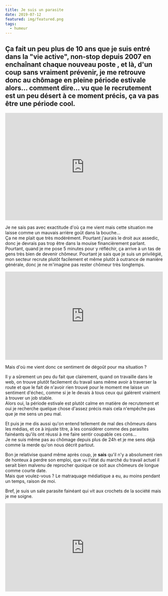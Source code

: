 ```yaml
---
title: Je suis un parasite
date: 2019-07-12
featured: img/featured.png
tags:
  - humeur
---
```


Ça fait un peu plus de 10 ans que je suis entré dans la "vie active", non-stop depuis 2007 en enchaînant chaque nouveau poste , et là, d'un coup sans vraiment prévenir, je me retrouve donc au **chômage** en pleine période estivale alors… comment dire… vu que le recrutement est un peu désert à ce moment précis, ça va pas être une période cool.
---

<div style="width:100%;height:0;padding-bottom:68%;position:relative;"><iframe src="https://giphy.com/embed/a6zGGyjGKq7GE" width="100%" height="100%" style="position:absolute" frameBorder="0" class="giphy-embed" allowFullScreen></iframe></div>

Je ne sais pas avec exactitude d'où ça me vient mais cette situation me laisse comme un mauvais arrière goût dans la bouche…  
Ça ne me plait que très modérément. Pourtant j'aurais le droit aux assedic, donc je devrais pas trop être dans la mouise financièrement parlant. Pourtant, quand je me pose 5 minutes pour y réfléchir, ça arrive à un tas de gens très bien de devenir chômeur. Pourtant je sais que je suis un privilégié, mon secteur recrute plutôt facilement et même plutôt à outrance de manière générale, donc je ne m'imagine pas rester chômeur très longtemps.

<div style="width:100%;height:0;padding-bottom:56%;position:relative;"><iframe src="https://giphy.com/embed/l4hmWKVDDUpiq355K" width="100%" height="100%" style="position:absolute" frameBorder="0" class="giphy-embed" allowFullScreen></iframe></div>

Mais d'où me vient donc ce sentiment de dégoût pour ma situation ?

Il y a sûrement un peu du fait que clairement, quand on travaille dans le web, on trouve plutôt facilement du travail sans même avoir à traverser la route et que le fait de n'avoir rien trouvé pour le moment me laisse un sentiment d'échec, comme si je le devais à tous ceux qui galèrent vraiment à trouver un job stable.  
Alors oui, la période estivale est plutôt calme en matière de recrutement et oui je recherche quelque chose d'assez précis mais cela n'empêche pas que je me sens un peu mal.

Et puis je me dis aussi qu'on entend tellement de mal des chômeurs dans les médias, et ce à injuste titre, à les considérer comme des parasites fainéants qu'ils ont réussi à me faire sentir coupable ces cons…  
Je ne suis même pas au chômage depuis plus de 24h et je me sens déjà comme la merde qu'on nous décrit partout.

Bon je relativise quand même après coup, je **sais** qu'il n'y a absolument rien de honteux à perdre son emploi, que vu l'état du marché du travail actuel il serait bien malvenu de reprocher quoique ce soit aux chômeurs de longue comme courte date.  
Mais que voulez-vous ? Le matraquage médiatique a eu, au moins pendant un temps, raison de moi.

Bref, je suis un sale parasite fainéant qui vit aux crochets de la société mais je me soigne.

<div style="width:100%;height:0;padding-bottom:56%;position:relative;"><iframe src="https://giphy.com/embed/xEGqih6o0meyY" width="100%" height="100%" style="position:absolute" frameBorder="0" class="giphy-embed" allowFullScreen></iframe></div>
